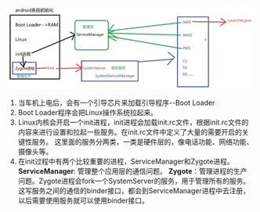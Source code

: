 ![](img/Android_start1.png)
1. 当车机上电后，会有一个引导芯片来加载引导程序--Boot Loader
2. Boot Loader程序会把Linux操作系统拉起来。
3. Linux内核会开启一个init进程，init进程会加载init.rc文件，根据init.rc文件的内容来进行设置和拉起一些服务。在init.rc文件中定义了大量的需要开启的关键性服务。
  这里面的服务分两类，一类是硬件层的，像电话功能、网络功能、摄像头等。
4. 在init过程中有两个比较重要的进程，ServiceManager和Zygote进程。
   **ServiceManager**: 管理整个应用层的通信问题。
   **Zygote**：管理进程的生产问题。Zygote进程会fork一个SystemServer的服务，用于管理所有的服务。这写服务之间的通信的binder接口，都会到ServiceManager进程中去注册，以后需要使用服务就可以使用binder接口。